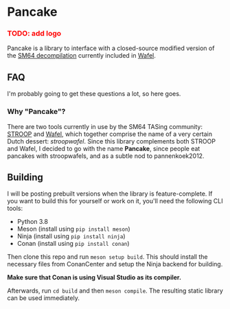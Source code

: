 # Pancake

<h3 style="color: red">TODO: add logo</h3>

Pancake is a library to interface with a closed-source modified version of the 
[SM64 decompilation](https://github.com/n64decomp/sm64) currently included in 
[Wafel](https://github.com/branpk/wafel).

## FAQ
I'm probably going to get these questions a lot, so here goes.
### Why "Pancake"?
There are two tools currently in use by the SM64 TASing community: 
[STROOP](https://github.com/SM64-TAS-ABC/STROOP) and 
[Wafel](https://github.com/branpk/wafel), which together comprise the name of a
very certain Dutch dessert: *stroopwafel*. Since this library complements both 
STROOP and Wafel, I decided to go with the name **Pancake**, since people eat 
pancakes with stroopwafels, and as a subtle nod to pannenkoek2012.

## Building
I will be posting prebuilt versions when the library is feature-complete. If 
you want to build this for yourself or work on it, you'll need the following 
CLI tools:

- Python 3.8
- Meson (install using `pip install meson`)
- Ninja (install using `pip install ninja`)
- Conan (install using `pip install conan`)

Then clone this repo and run `meson setup build`. This should install the 
necessary files from ConanCenter and setup the Ninja backend for building.

**Make sure that Conan is using Visual Studio as its compiler.**

Afterwards, run `cd build` and then `meson compile`. The resulting static library
can be used immediately.